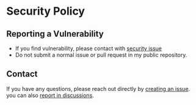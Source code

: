 # Security Policy

## Reporting a Vulnerability

- If you find vulnerability, please contact with [security issue][new-sec-issue]
- Do not submit a normal issue or pull request in my public repository.

## Contact

If you have any questions, please reach out directly by [creating an issue][new-issue].
you can also [report in discussions][new-discussion].

[new-issue]: https://github.com/MasahiroSakoda/turbo-starter/issues/new/choose
[new-sec-issue]: https://github.com/MasahiroSakoda/turbo-starter/security/advisories/new
[new-discussion]: https://github.com/MasahiroSakoda/turbo-starter/discussions
